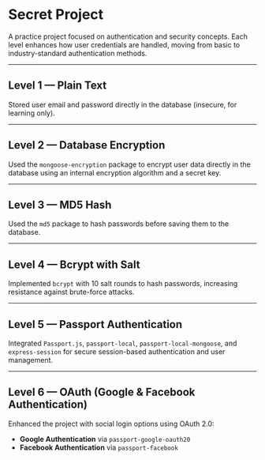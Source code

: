 # Secret Project  
A practice project focused on authentication and security concepts. Each level enhances how user credentials are handled, moving from basic to industry-standard authentication methods.

---

## Level 1 — Plain Text  
Stored user email and password directly in the database (insecure, for learning only).

---

## Level 2 — Database Encryption  
Used the `mongoose-encryption` package to encrypt user data directly in the database using an internal encryption algorithm and a secret key.

---

## Level 3 — MD5 Hash  
Used the `md5` package to hash passwords before saving them to the database.

---

## Level 4 — Bcrypt with Salt  
Implemented `bcrypt` with 10 salt rounds to hash passwords, increasing resistance against brute-force attacks.

---

## Level 5 — Passport Authentication  
Integrated `Passport.js`, `passport-local`, `passport-local-mongoose`, and `express-session` for secure session-based authentication and user management.

---

## Level 6 — OAuth (Google & Facebook Authentication)  
Enhanced the project with social login options using OAuth 2.0:

- **Google Authentication** via `passport-google-oauth20`
- **Facebook Authentication** via `passport-facebook`